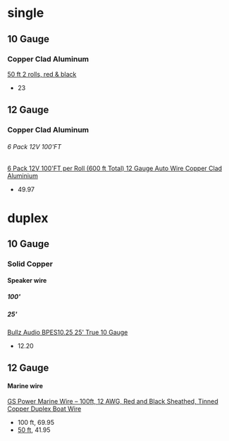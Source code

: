 # single
## 10 Gauge

### Copper Clad Aluminum
[50 ft 2 rolls, red & black](https://www.amazon.com/Gauge-Ground-Primary-Stranded-Copper/dp/B01C7O7Z68)
- 23

## 12 Gauge
### Copper Clad Aluminum
###### 6 Pack 12V 100'FT
[6 Pack 12V 100'FT per Roll (600 ft Total) 12 Gauge Auto Wire Copper Clad Aluminium](https://www.amazon.com/Gauge-Combo-Copper-Aluminium-Voltage/dp/B088QM6SHH)
- 49.97

# duplex
## 10 Gauge
### Solid Copper
#### Speaker wire
##### 100'

##### 25'
[Bullz Audio BPES10.25 25' True 10 Gauge](https://www.amazon.com/Bullz-Audio-BPES10-25-Gauge-Speaker/dp/B0149VC6KC)
- 12.20


## 12 Gauge
#### Marine wire
[GS Power Marine Wire – 100ft, 12 AWG, Red and Black Sheathed, Tinned Copper Duplex Boat Wire](https://www.amazon.com/GS-Power-Marine-Wire-Sheathed/dp/B0799HXMDQ)
- 100 ft, 69.95
- [50 ft](https://www.amazon.com/GS-Power-Marine-Wire-Sheathed/dp/B0799K17WS), 41.95
